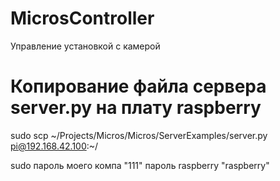# MicrosController
Управление установкой с камерой

# Копирование файла сервера server.py на плату raspberry
sudo scp ~/Projects/Micros/Micros/ServerExamples/server.py pi@192.168.42.100:~/

sudo пароль моего компа "111"
пароль raspberry "raspberry"